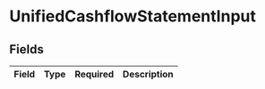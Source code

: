 # UnifiedCashflowStatementInput


## Fields

| Field       | Type        | Required    | Description |
| ----------- | ----------- | ----------- | ----------- |